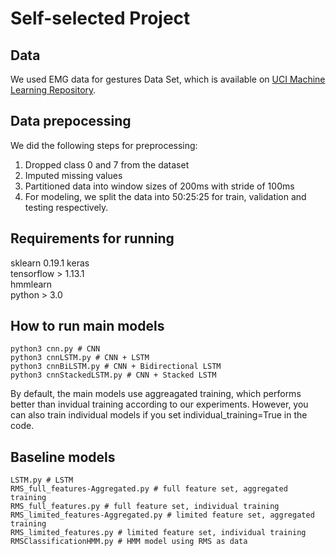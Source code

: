 # Self-selected Project

## Data
We used EMG data for gestures Data Set, which is available on [UCI Machine Learning Repository](https://archive.ics.uci.edu/ml/machine-learning-databases/00481/EMG_data_for_gestures-master.zip).

## Data prepocessing
We did the following steps for preprocessing:
1. Dropped class 0 and 7 from the dataset
2. Imputed missing values
3. Partitioned data into window sizes of 200ms with stride of 100ms
4. For modeling, we split the data into 50:25:25 for train, validation and testing respectively.


## Requirements for running
sklearn  0.19.1
keras  
tensorflow > 1.13.1  
hmmlearn  
python > 3.0  

## How to run main models
```
python3 cnn.py # CNN 
python3 cnnLSTM.py # CNN + LSTM
python3 cnnBiLSTM.py # CNN + Bidirectional LSTM
python3 cnnStackedLSTM.py # CNN + Stacked LSTM
```
By default, the main models use aggreagated training, which performs better than invidual training according to our experiments.
However, you can also train individual models if you set individual_training=True in the code.

## Baseline models
```
LSTM.py # LSTM
RMS_full_features-Aggregated.py # full feature set, aggregated training
RMS_full_features.py # full feature set, individual training
RMS_limited_features-Aggregated.py # limited feature set, aggregated training
RMS_limited_features.py # limited feature set, individual training
RMSClassificationHMM.py # HMM model using RMS as data
```
